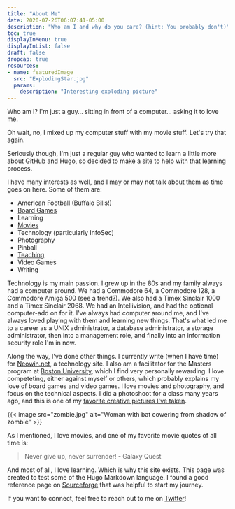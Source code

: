 ```yaml
---
title: "About Me"
date: 2020-07-26T06:07:41-05:00
description: "Who am I and why do you care? (hint: You probably don't)"
toc: true
displayInMenu: true
displayInList: false
draft: false
dropcap: true
resources:
- name: featuredImage
  src: "ExplodingStar.jpg"
  params:
    description: "Interesting exploding picture"
---
```

Who am I? I'm just a guy... sitting in front of a computer... asking it to love me.

Oh wait, no, I mixed up my computer stuff with my movie stuff. Let's try that again.

Seriously though, I'm just a regular guy who wanted to learn a little more about GitHub and Hugo, so decided to make a site to help
with that learning process. 

I have many interests as well, and I may or may not talk about them as time goes on here. Some of them are:

* American Football (Buffalo Bills!)
* [Board Games](https://boardgamegeek.com/collection/user/Fezmid2)
* Learning
* [Movies](http://www.invelos.com/dvdcollection.aspx/fezmid)
* Technology (particularly InfoSec)
* Photography
* Pinball
* [Teaching](https://www.bu.edu/csmet/profile/chris-white/)
* Video Games
* Writing

Technology is my main passion. I grew up in the 80s and my family always had a computer around. We had a Commodore 64, a Commodore 128,
a Commodore Amiga 500 (see a trend?). We also had a Timex Sinclair 1000 and a Timex Sinclair 2068. We had an Intellivision, and had the
optional computer-add on for it. I've always had computer around me, and I've always loved playing with them and learning new things. 
That's what led me to a career as a UNIX administrator, a database administrator, a storage administrator, then into a management role,
and finally into an information security role I'm in now. 

Along the way, I've done other things. I currently write (when I have time) for [Neowin.net](https://www.neowin.net/profile/christopher_white/), a technology site.
I also am a facilitator for the Masters program at [Boston University](https://www.bu.edu/csmet/profile/chris-white/), which I find very
personally rewarding. I love competeting, either against myself or others, which probably explains my love of board games and video games.
I love movies and photography, and focus on the technical aspects. I did a photoshoot for a class many years ago, and this is one of my
[favorite creative pictures I've taken](https://www.flickr.com/photos/43777639@N06/4471413888/in/album-72157623722581118/).

{{< image src="zombie.jpg" alt="Woman with bat cowering from shadow of zombie" >}}

As I mentioned, I love movies, and one of my favorite movie quotes of all time is:
> Never give up, never surrender! - Galaxy Quest

And most of all, I love learning. Which is why this site exists. This page was created to test some of the Hugo
Markdown language. I found a good reference page on [Sourceforge](https://sourceforge.net/p/hugo-generator/wiki/markdown_syntax/)
that was helpful to start my journey.

If you want to connect, feel free to reach out to me on [Twitter](https://twitter.com/Fezmid)!
